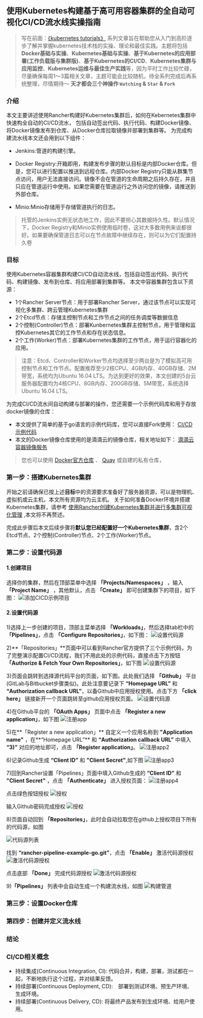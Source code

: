 ## 使用Kubernetes构建基于高可用容器集群的全自动可视化CI/CD流水线实操指南

> 写在前面：[《kubernetes tutorials》](https://github.com/anypm/kubernetes-tutorials-series) 系列文章旨在帮助您从入门到高阶逐步了解并掌握kubernetes技术栈的实操、理论和最佳实践。主题将包括**Docker基础与实操**、**Kubernetes基础与实操**、**基于Kubernetes的应用部署(工作负载版与集群版)**、**基于Kubernetes的CI/CD**、**Kubernetes集群与应用监控**、**Kubernetes运维与最佳生产实践**等，因为平时工作比较忙碌，尽量确保每周1～3篇相关文章，主题可能会比较随机，待全系列完成后再系统整理，尽情期待～ **天才都会三个神操作 `Watching` & `Star` & `Fork`**


### 介绍

本文主要讲述使用Rancher构建好Kubernetes集群后，如何在Kebernetes集群中快速构全自动的CI/CD流水， 包括自动签出代码、执行代码、构建Docker镜像、将Docker镜像发布到仓库、从Docker仓库拉取镜像并部署到集群等。
为完成构建流水线本文还会用到以下组件：

* Jenkins:管道的构建引擎。

* Docker Registry:开箱即用，构建发布步骤的默认目标是内部Docker仓库。但是，您可以进行配置以推送到远程仓库。内部Docker Registry只能从群集节点访问，用户无法直接访问。镜像不会在管道的生命周期之后持久存在，并且只应在管道运行中使用。如果您需要在管道运行之外访问您的镜像，请推送到外部仓库。

* Minio:Minio存储用于存储管道执行的日志。

> 托管的Jenkins实例无状态地工作，因此不要担心其数据持久性。默认情况下，Docker Registry和Minio实例使用临时卷，这对大多数用例来说都很好。如果要确保管道日志可以在节点故障中继续存在，则可以为它们配置持久卷



### 目标

使用Kubernetes容器集群构建CI/CD自动流水线，包括自动签出代码、执行代码、构建镜像、发布到仓库、将应用部署到集群等。
本文中容器集群包含以下资源：
* 1个Rancher Server节点：用于部署Rancher Server，通过该节点可以实现可视化多集群、跨云管理Kubernetes集群
* 2个Etcd节点：存储主控制节点和工作节点之间的任务调度等数据信息
* 2个控制(Controller)节点：部署Kunbernetes集群主控制节点，用于管理和监控Kubernetes其它的工作节点和存在状态信息。
* 2个工作(Worker)节点：部署Kubernetes集群的工作节点，用于运行容器化的应用。

> 注意：Etcd、Controller和Worker节点均选择至少两台是为了模拟高可用控制节点和工作节点。配置推荐至少2核CPU、4GB内存、40GB存储、2M带宽，系统均为Ubuntu 16.04 LTS。为达到更好的效果，本文创建的5台云服务器配置均为4核CPU、8GB内存、200GB存储、5M带宽，系统选择Ubuntu 16.04 LTS。


为完成CI/CD流水间自动构建与部署的操作，您还需要一个示例代码库和用于存放docker镜像的仓库：
* 本文提供了简单的基于go语言的示例代码库，您可以直接Fork使用： [CI/CD示例代码](https://github.com/anypm/rancher-pipeline-example-go)
* 本文的Docker镜像仓库使用的是滴滴云的镜像仓库，相关地址如下： [滴滴云容器镜像服务](https://app.didiyun.com/#/docker/repositories)

> 您也可以使用 [Docker官方仓库](hub.docker.com) 、 [Quay](quay.io) 或自建的私有仓库，


### 第一步：搭建Kubernetes集群

开始之前请确保已按上述**目标**中的资源要求准备好了服务器资源，可以是物理机、虚拟机或云主机，本文所有资源均为云主机。
关于如何准备Docker环境并搭建Kubernetes集群，请参考 [使用Rancher创建Kubernetes集群并进行多集群可视化管理](https://github.com/anypm/anypm-kubernetes-tutorials-series/blob/master/how-to-create-a-kubernetes-1-11-cluster-using-rancher-and-manage-clusters.md) ,本文将不再赘述。

完成此步骤后本文后续步骤将**默认您已经配置好一个Kubernetes集群**，含2个Etcd节点、2个控制(Controller)节点、2个工作(Worker)节点。


### 第二步：设置代码源

#### 1.创建项目
选择你的集群，然后在顶部菜单中选择 **「Projects/Namespaces」** ，输入 **「Project Name」** ，其他默认，点击 **「Create」** 即可创建集群下的项目，如下图：
![添加CICD示例项目](https://github.com/anypm/kubernetes-tutorials-series/blob/master/cicd-images/01-cicd-addproject.png)

#### 2.设置代码源
1)选择上一步创建的项目，顶部主菜单选择 **「Workloads」**，然后选择tab栏中的 **「Pipelines」**，点击 **「Configure Repositories」**，如下图：
![设置代码源](https://github.com/anypm/kubernetes-tutorials-series/blob/master/cicd-images/02-cicd-config-repo.png)

2)**「Repositories」**页面中可以看到Rancher官方提供了三个示例代码，为了完整演示配置CI/CD流程，我们不用此处的示例代码，直接点击下方按钮 **「Authorize & Fetch Your Own Repositories」**，如下图
![设置代码源](https://github.com/anypm/kubernetes-tutorials-series/blob/master/cicd-images/03-cicd-config-repo-auth01.png)

3)页面会跳转到选择源代码平台的页面，如下图。此处我们选择 **「Github」** 平台(GitLab与Bitbucket步骤类似)。此处注意要记录下 **“Homepage URL”** 和 **“Authorization callback URL”**，以备Github中应用授权使用。点击下方 **「click here」** 链接新开一个页面跳转至github应用授权页面。
![设置代码源](https://github.com/anypm/kubernetes-tutorials-series/blob/master/cicd-images/04-cicd-config-repo-auth02.png)

4)在Github平台的 **「OAuth Apps」** 页面中点击 **「Register a new application」**，如下图
![注册app](https://github.com/anypm/kubernetes-tutorials-series/blob/master/cicd-images/04-cicd-config-repo-auth02.png)

5)在**「Register a new application」** 自定义一个应用名称到 **"Application name"** ，在**“Homepage URL”** 和 **“Authorization callback URL”** 中填入 **“3)”** 对应的地址即可，点击 **「Register application」**。
![注册app2](https://github.com/anypm/kubernetes-tutorials-series/blob/master/cicd-images/06-cicd-config-repo-regnewapp02.png)

6)记录Github生成 **“Client ID”** 和 **"Client Secret"**,如下图
![注册app3](https://github.com/anypm/kubernetes-tutorials-series/blob/master/cicd-images/07-cicd-config-repo-regnewapp03.png)

7)回到Rancher设置「Pipelines」页面中填入Github生成的 **“Client ID”** 和 **"Client Secret"** ，点击 **「Authenticate」** 进入授权页面：
![注册app4](https://github.com/anypm/kubernetes-tutorials-series/blob/master/cicd-images/08-cicd-config-repo-regnewapp04.png)

点击绿色按钮授权
![授权](https://github.com/anypm/kubernetes-tutorials-series/blob/master/cicd-images/09-cicd-config-repo-auth.png)

输入Github密码完成授权
![授权](https://github.com/anypm/kubernetes-tutorials-series/blob/master/cicd-images/10-cicd-config-repo-authpwd.png)


8)页面自动回到 **「Repositories」**，此时会自动拉取您在github上授权项目下所有的代码源，如图

![代码源列表](https://github.com/anypm/kubernetes-tutorials-series/blob/master/cicd-images/11-cicd-repo-open01.png)

找到 **“rancher-pipeline-example-go.git”**，点击 **「Enable」** 激活代码源授权
![激活代码源授权](https://github.com/anypm/kubernetes-tutorials-series/blob/master/cicd-images/12-cicd-repo-open02.png)

点击底部 **「Done」** 完成代码源授权
![激活代码源授权](https://github.com/anypm/kubernetes-tutorials-series/blob/master/cicd-images/13-cicd-repo-open03.png)

9)**「Pipelines」** 列表中会自动生成一个构建流水线，如图
![构建管道](https://github.com/anypm/kubernetes-tutorials-series/blob/master/cicd-images/14-cicd-pipeline-list.png)



### 第三步：设置Docker仓库



### 第四步：创建并定义流水线


### 结论


### CI/CD相关概念
* 持续集成(Continuous Integration, CI):  代码合并，构建，部署，测试都在一起，不断地执行这个过程，并对结果反馈。
* 持续部署(Continuous Deployment, CD):　部署到测试环境、预生产环境、生成环境。　
* 持续部署(Continuous Delivery, CD):  将最终产品发布到生成环境、给用户使用。
